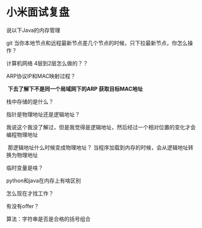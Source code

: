 # 小米面试复盘

说以下Java的内存管理

git 当你本地节点和远程最新节点差几个节点的时候，只下拉最新节点，你怎么操作？

计算机网络 4层到2层怎么做的？？

ARP协议IP和MAC映射过程？

​	**下去了解下不是同一个局域网下的ARP 获取目标MAC地址**

栈中存储的是什么？

指针是物理地址还是逻辑地址？

​	我说这个我没了解过，但是我觉得是逻辑地址，然后经过一个相对位置的变化才会编程物理地址

​	那逻辑地址什么时候变成物理地址？ 当程序加载到内存的时候，会从逻辑地址转换为物理地址

临时变量是啥？

python和java在内存上有啥区别

怎么现在才找工作？

有没有offer？

算法：字符串是否是合格的括号组合

